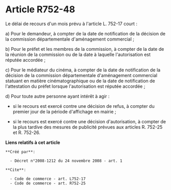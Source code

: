 # Article R752-48

Le délai de recours d'un mois prévu à l'article L. 752-17 court : 

a) Pour le demandeur, à compter de la date de notification de la décision de la commission départementale d'aménagement
commercial ; 

b) Pour le préfet et les membres de la commission, à compter de la date de la réunion de la commission ou de la date à
laquelle l'autorisation est réputée accordée ; 

c) Pour le médiateur du cinéma, à compter de la date de notification de la décision de la commission départementale
d'aménagement commercial statuant en matière cinématographique ou de la date de notification de l'attestation du préfet
lorsque l'autorisation est réputée accordée ; 

d) Pour toute autre personne ayant intérêt à agir :

- si le recours est exercé contre une décision de refus, à compter du premier jour de la période d'affichage en mairie ;

- si le recours est exercé contre une décision d'autorisation, à compter de la plus tardive des mesures de publicité prévues
aux articles R. 752-25 et R. 752-26.

**Liens relatifs à cet article**

	**Créé par**:

	  - Décret n°2008-1212 du 24 novembre 2008 - art. 1

	**Cite**:

	  - Code de commerce - art. L752-17
	  - Code de commerce - art. R752-25
